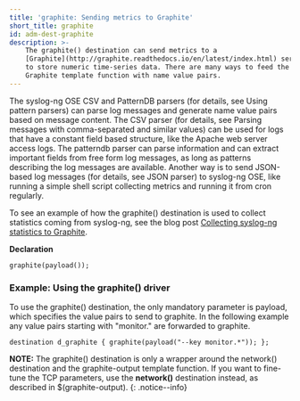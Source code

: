 ```yaml
---
title: 'graphite: Sending metrics to Graphite'
short_title: graphite
id: adm-dest-graphite
description: >-
    The graphite() destination can send metrics to a
    [Graphite](http://graphite.readthedocs.io/en/latest/index.html) server
    to store numeric time-series data. There are many ways to feed the
    Graphite template function with name value pairs. 
---
```


The syslog-ng OSE CSV and PatternDB parsers (for details,
see Using pattern parsers) can parse
log messages and generate name value pairs based on message
content. The CSV parser (for details, see
Parsing messages with comma-separated and similar values)
can be used for logs that have a constant field based structure,
like the Apache web server access logs. The patterndb parser can
parse information and can extract important fields from free form
log messages, as long as patterns describing the log messages
are available. Another way is to send JSON-based log messages
(for details, see JSON parser) to syslog-ng
OSE, like running a simple shell script collecting
metrics and running it from cron regularly.

To see an example of how the graphite() destination is used to collect
statistics coming from syslog-ng, see the blog post [Collecting syslog-ng
statistics to Graphite](https://syslog-ng.com/blog/collecting-syslog-ng-statistics-to-graphite/).

**Declaration**

```config
graphite(payload());
```

### Example: Using the graphite() driver

To use the graphite() destination, the only mandatory parameter is
payload, which specifies the value pairs to send to graphite. In the
following example any value pairs starting with \"monitor.\" are
forwarded to graphite.

```config
destination d_graphite { graphite(payload("--key monitor.*")); };
```

**NOTE:** The graphite() destination is only a wrapper around the network()
destination and the graphite-output template function. If you want to
fine-tune the TCP parameters, use the **network()** destination instead,
as described in $(graphite-output).
{: .notice--info}
